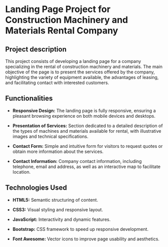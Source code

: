 # Landing Page Project for Construction Machinery and Materials Rental Company

## Project description

This project consists of developing a landing page for a company specializing in the rental of construction machinery and materials. The main objective of the page is to present the services offered by the company, highlighting the variety of equipment available, the advantages of leasing, and facilitating contact with interested customers.

## Functionalities

* **Responsive Design:** The landing page is fully responsive, ensuring a pleasant browsing experience on both mobile devices and desktops.

* **Presentation of Services:** Section dedicated to a detailed description of the types of machines and materials available for rental, with illustrative images and technical specifications.
 
* **Contact Form:** Simple and intuitive form for visitors to request quotes or obtain more information about the services.

* **Contact Information:** Company contact information, including telephone, email and address, as well as an interactive map to facilitate location.

## Technologies Used

* **HTML5:** Semantic structuring of content.

* **CSS3:** Visual styling and responsive layout.
  
* **JavaScript:** Interactivity and dynamic features.

* **Bootstrap:** CSS framework to speed up responsive development.
  
* **Font Awesome:** Vector icons to improve page usability and aesthetics.

<!--## Project Structure
* **index.html:** Main file containing the landing page structure.

* **styles.css:** Custom styles file.

* **scripts.js:** JavaScript script file for dynamic features.

* **img/:** Folder containing images and other static resources.-->
